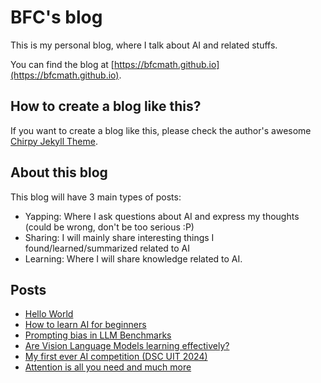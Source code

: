 # BFC's blog

This is my personal blog, where I talk about AI and related stuffs.

You can find the blog at [https://bfcmath.github.io](https://bfcmath.github.io).

## How to create a blog like this?

If you want to create a blog like this, please check the author's awesome [Chirpy Jekyll Theme](https://github.com/cotes2020/jekyll-theme-chirpy/).

## About this blog

This blog will have 3 main types of posts:
+ Yapping: Where I ask questions about AI and express my thoughts (could be wrong, don't be too serious :P)
+ Sharing: I will mainly share interesting things I found/learned/summarized related to AI
+ Learning: Where I will share knowledge related to AI.

## Posts
+ [Hello World](https://bfcmath.github.io/posts/Hello-World/)
+ [How to learn AI for beginners](https://bfcmath.github.io/posts/How-to-learn-AI-for-beginners/)
+ [Prompting bias in LLM Benchmarks](https://bfcmath.github.io/posts/Prompting-bias-in-LLM-Benchmarks/)
+ [Are Vision Language Models learning effectively?](https://bfcmath.github.io/posts/Are-Vision-Language-Models-learning-effectively/)
+ [My first ever AI competition (DSC UIT 2024)](https://bfcmath.github.io/posts/My-first-ever-AI-competition-(DSC-UIT-2024)/)
+ [Attention is all you need and much more](https://bfcmath.github.io/posts/Attention-is-all-you-need-and-much-more/)
<!-- FOR BFC ONLY -->
<!-- bundle lock --add-platform x86_64-linux  -->
<!-- bundle exec jekyll s                     -->


